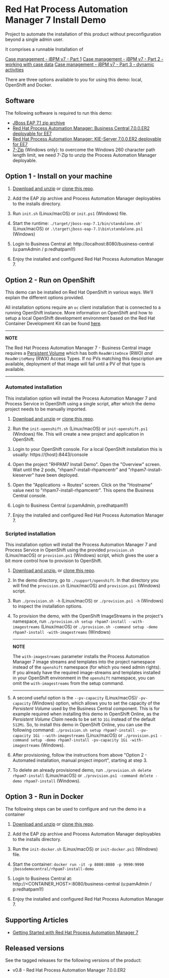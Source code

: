 Red Hat Process Automation Manager 7 Install Demo
=======================================
Project to automate the installation of this product without preconfiguration beyond a single admin user.

It comprises a runnable Installation of 

[Case management - jBPM v7 - Part 1](http://mswiderski.blogspot.de/2016/10/case-management-jbpm-v7-part-1.html)
[Case management - jBPM v7 - Part 2 - working with case data](http://mswiderski.blogspot.de/2016/10/case-management-jbpm-v7-part-2-working.html)
[Case management - jBPM v7 - Part 3 - dynamic activities](http://mswiderski.blogspot.de/2016/10/case-management-jbpm-v7-part-3-dynamic.html)


There are three options available to you for using this demo: local, OpenShift and Docker.

Software
--------
The following software is required to run this demo:
- [JBoss EAP 7.1 zip archive](https://developers.redhat.com/download-manager/file/jboss-eap-7.1.0.zip)
- [Red Hat Process Automation Manager: Business Central 7.0.0.ER2 deployable for EE7](https://upload.wikimedia.org/wikipedia/commons/6/67/Learning_Curve_--_Coming_Soon_Placeholder.png)
- [Red Hat Process Automation Manager: KIE-Server 7.0.0.ER2 deployable for EE7]((https://upload.wikimedia.org/wikipedia/commons/6/67/Learning_Curve_--_Coming_Soon_Placeholder.png))
- [7-Zip](http://www.7-zip.org/download.html) (Windows only): to overcome the Windows 260 character path length limit, we need 7-Zip to unzip the Process Automation Manager deployable.


Option 1 - Install on your machine
----------------------------------
1. [Download and unzip](https://github.com/jbossdemocentral/rhpam7-install-demo/archive/master.zip) or [clone this repo](https://github.com/jbossdemocentral/rhpam7-install-demo.git).

2. Add the EAP zip archive and Process Automation Manager deployables to the installs directory.

3. Run `init.sh` (Linux/macOS) or `init.ps1` (Windows) file.

4. Start the runtime: `./target/jboss-eap-7.1/bin/standalone.sh'` (Linux/macOS) or `.\target\jboss-eap-7.1\bin\standalone.ps1` (Windows)

5. Login to Business Central at: http://localhost:8080/business-central  (u:pamAdmin / p:redhatpam1!)

6. Enjoy the installed and configured Red Hat Process Automation Manager 7.


Option 2 - Run on OpenShift
-----------------------------------------
This demo can be installed on Red Hat OpenShift in various ways. We'll explain the different options provided.

All installation options require an `oc` client installation that is connected to a running OpenShift instance. More information on OpenShift and how to setup a local OpenShift development environment based on the Red Hat Container Development Kit can be found [here](https://developers.redhat.com/products/cdk/overview/).

---
**NOTE**

The Red Hat Process Automation Manager 7 - Business Central image requires a [Persistent Volume](https://docs.openshift.com/container-platform/3.7/architecture/additional_concepts/storage.html) which has both `ReadWriteOnce` (RWO) *and* `ReadWriteMany` (RWX) Access Types. If no PVs matching this description are available, deployment of that image will fail until a PV of that type is available.

---

### Automated installation
This installation option will install the Process Automation Manager 7 and Process Service in OpenShift using a single script, after which the demo project needs to be manually imported.

1. [Download and unzip](https://github.com/jbossdemocentral/rhpam7-install-demo/archive/master.zip) or [clone this repo](https://github.com/jbossdemocentral/rhpam7-install-demo.git).

2. Run the `init-openshift.sh` (Linux/macOS) or `init-openshift.ps1` (Windows) file. This will create a new project and application in OpenShift.

3. Login to your OpenShift console. For a local OpenShift installation this is usually: https://{host}:8443/console

4. Open the project "RHPAM7 Install Demo". Open the "Overview" screen. Wait until the 2 pods, "rhpam7-install-rhpamcentr" and "rhpam7-install-kieserver" have been deployed.

5. Open the "Applications -> Routes" screen. Click on the "Hostname" value next to "rhpam7-install-rhpamcentr". This opens the Business Central console.

6. Login to Business Central (u:pamAdmin, p:redhatpam1!)

7. Enjoy the installed and configured Red Hat Process Automation Manager 7.


### Scripted installation
This installation option will install the Process Automation Manager 7 and Process Service in OpenShift using the provided `provision.sh` (Linux/macOS) or `provision.ps1` (Windows) script, which gives the user a bit more control how to provision to OpenShift.

1. [Download and unzip.](https://github.com/jbossdemocentral/rhpam7-install-demo/archive/master.zip) or [clone this repo](https://github.com/jbossdemocentral/rhpam7-install-demo.git).

2. In the demo directory, go to `./support/openshift`. In that directory you will find the `provision.sh` (Linux/macOS) and `provision.ps1` (Windows) script.

3. Run `./provision.sh -h` (Linux/macOS) or `./provision.ps1 -h` (Windows) to inspect the installation options.

4. To provision the demo, with the OpenShift ImageStreams in the project's namespace, run `./provision.sh setup rhpam7-install --with-imagestreams` (Linux/macOS) or `./provision.sh -command setup -demo rhpam7-install -with-imagestreams` (Windows)

    ---
    **NOTE**

    The `with-imagestreams` parameter installs the Process Automation Manager 7 image streams and templates into the project namespace instead of the `openshift` namespace (for which you need admin rights). If you already have the required image-streams and templates installed in your OpenShift environment in the `openshift` namespace, you can omit the `with-imagestreams` from the setup command.

    ---

5. A second useful option is the `--pv-capacity` (Linux/macOS)/ `-pv-capacity` (Windows) option, which allows you to set the capacity of the _Persistent Volume_ used by the Business Central component. This is for example required when installing this demo in OpenShift Online, as the _Persistent Volume Claim_ needs to be set to `1Gi` instead of the default `512Mi`. So, to install this demo in OpenShift Online, you can use the following command: `./provision.sh setup rhpam7-install --pv-capacity 1Gi --with-imagestreams` (Linux/macOS) or `./provision.ps1 -command setup -demo rhpam7-install -pv-capacity 1Gi -with-imagestreams` (Windows).

6. After provisioning, follow the instructions from above "Option 2 - Automated installation, manual project import", starting at step 3.

7. To delete an already provisioned demo, run `./provision.sh delete rhpam7-install` (Linux/macOS) or `./provision.ps1 -command delete -demo rhpam7-install` (Windows).


Option 3 - Run in Docker
-----------------------------------------
The following steps can be used to configure and run the demo in a container

1. [Download and unzip](https://github.com/jbossdemocentral/rhpam7-install-demo/archive/master.zip) or [clone this repo](https://github.com/jbossdemocentral/rhpam7-install-demo.git).

2. Add the EAP zip archive and Process Automation Manager deployables to the installs directory.

3. Run the `init-docker.sh` (Linux/macOS) or `init-docker.ps1` (Windows) file.

4. Start the container: `docker run -it -p 8080:8080 -p 9990:9990 jbossdemocentral/rhpam7-install-demo`

5. Login to Business Central at: http://&lt;CONTAINER_HOST&gt;:8080/business-central  (u:pamAdmin / p:redhatpam1!)

7. Enjoy the installed and configured Red Hat Process Automation Manager 7.


Supporting Articles
-------------------
- [Getting Started with Red Hat Process Automation Manager 7](https://upload.wikimedia.org/wikipedia/commons/6/67/Learning_Curve_--_Coming_Soon_Placeholder.png)

Released versions
-----------------
See the tagged releases for the following versions of the product:

- v0.8 - Red Hat Process Automation Manager 7.0.0.ER2
